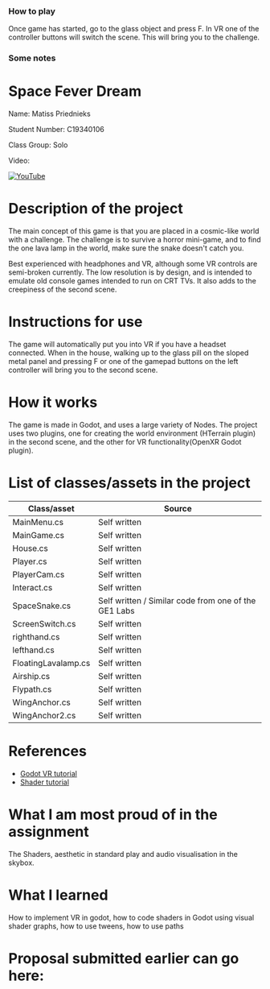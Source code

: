 ### How to play

Once game has started, go to the glass object and press F. In VR one of the controller buttons will switch the scene.
This will bring you to the challenge.

### Some notes



# Space Fever Dream

Name: Matiss Priednieks

Student Number: C19340106

Class Group: Solo

Video:

[![YouTube](videoimagehere)](linkhere)

# Description of the project
The main concept of this game is that you are placed in a cosmic-like world with a challenge. The challenge is to survive a horror mini-game, and to find the one lava lamp in the world, make sure the snake doesn't catch you. 

Best experienced with headphones and VR, although some VR controls are semi-broken currently.
The low resolution is by design, and is intended to emulate old console games intended to run on CRT TVs. It also adds to the creepiness of the second scene.

# Instructions for use
The game will automatically put you into VR if you have a headset connected. When in the house, walking up to the glass pill on the sloped metal panel and pressing F or one of the gamepad buttons on the left controller will bring you to the second scene. 

# How it works
The game is made in Godot, and uses a large variety of Nodes. The project uses two plugins, one for creating the world environment (HTerrain plugin) in the second scene, and the other for VR functionality(OpenXR Godot plugin).

# List of classes/assets in the project

| Class/asset | Source |
|-----------|-----------|
| MainMenu.cs | Self written |
| MainGame.cs | Self written |
| House.cs | Self written |
| Player.cs | Self written |
| PlayerCam.cs | Self written |
| Interact.cs | Self written |
| SpaceSnake.cs | Self written / Similar code from one of the GE1 Labs |
| ScreenSwitch.cs | Self written |
| righthand.cs | Self written |
| lefthand.cs | Self written |
| FloatingLavalamp.cs | Self written |
| Airship.cs | Self written |
| Flypath.cs | Self written |
| WingAnchor.cs | Self written |
| WingAnchor2.cs | Self written |

# References
* [Godot VR tutorial](https://docs.godotengine.org/en/stable/tutorials/vr/openvr/vr_starter_tutorial/vr_starter_tutorial_part_one.html#doc-vr-starter-tutorial-part-one)
* [Shader tutorial](https://www.youtube.com/watch?v=sf_Dc4ew3eM)

# What I am most proud of in the assignment
The Shaders, aesthetic in standard play and audio visualisation in the skybox.

# What I learned
How to implement VR in godot, how to code shaders in Godot using visual shader graphs, how to use tweens, how to use paths

# Proposal submitted earlier can go here:

